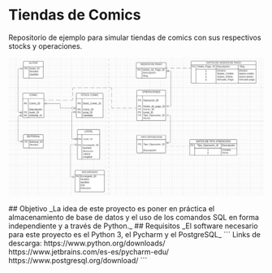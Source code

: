 # Tiendas de Comics
Repositorio de ejemplo para simular tiendas de comics con sus respectivos stocks y operaciones.
<p align="center"><img src="https://github.com/jpiro80/comics/blob/master/der_comics.jpg"/></p>
## Objetivo
_La idea de este proyecto es poner en práctica el almacenamiento de base de datos y el uso de los comandos SQL en forma independiente y a través de Python._
## Requisitos
_El software necesario para este proyecto es el Python 3, el Pycharm y el PostgreSQL_
```
Links de descarga:
https://www.python.org/downloads/
https://www.jetbrains.com/es-es/pycharm-edu/
https://www.postgresql.org/download/
```
